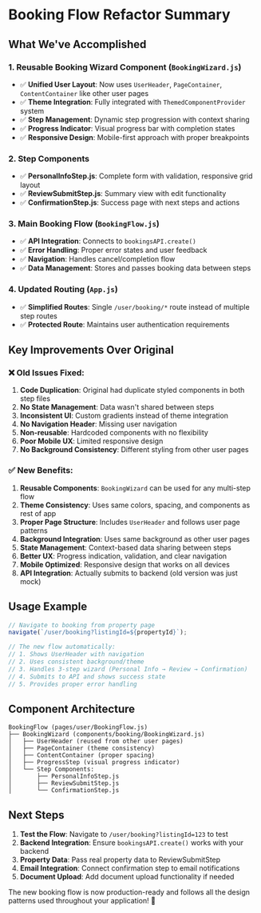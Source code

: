 # Booking Flow Refactor Summary

## What We've Accomplished

### 1. **Reusable Booking Wizard Component** (`BookingWizard.js`)
- ✅ **Unified User Layout**: Now uses `UserHeader`, `PageContainer`, `ContentContainer` like other user pages
- ✅ **Theme Integration**: Fully integrated with `ThemedComponentProvider` system
- ✅ **Step Management**: Dynamic step progression with context sharing
- ✅ **Progress Indicator**: Visual progress bar with completion states
- ✅ **Responsive Design**: Mobile-first approach with proper breakpoints

### 2. **Step Components** 
- ✅ **PersonalInfoStep.js**: Complete form with validation, responsive grid layout
- ✅ **ReviewSubmitStep.js**: Summary view with edit functionality  
- ✅ **ConfirmationStep.js**: Success page with next steps and actions

### 3. **Main Booking Flow** (`BookingFlow.js`)
- ✅ **API Integration**: Connects to `bookingsAPI.create()`
- ✅ **Error Handling**: Proper error states and user feedback
- ✅ **Navigation**: Handles cancel/completion flow
- ✅ **Data Management**: Stores and passes booking data between steps

### 4. **Updated Routing** (`App.js`)
- ✅ **Simplified Routes**: Single `/user/booking/*` route instead of multiple step routes
- ✅ **Protected Route**: Maintains user authentication requirements

## Key Improvements Over Original

### ❌ **Old Issues Fixed:**
1. **Code Duplication**: Original had duplicate styled components in both step files
2. **No State Management**: Data wasn't shared between steps
3. **Inconsistent UI**: Custom gradients instead of theme integration  
4. **No Navigation Header**: Missing user navigation
5. **Non-reusable**: Hardcoded components with no flexibility
6. **Poor Mobile UX**: Limited responsive design
7. **No Background Consistency**: Different styling from other user pages

### ✅ **New Benefits:**
1. **Reusable Components**: `BookingWizard` can be used for any multi-step flow
2. **Theme Consistency**: Uses same colors, spacing, and components as rest of app
3. **Proper Page Structure**: Includes `UserHeader` and follows user page patterns
4. **Background Integration**: Uses same background as other user pages
5. **State Management**: Context-based data sharing between steps
6. **Better UX**: Progress indication, validation, and clear navigation
7. **Mobile Optimized**: Responsive design that works on all devices
8. **API Integration**: Actually submits to backend (old version was just mock)

## Usage Example

```javascript
// Navigate to booking from property page
navigate(`/user/booking?listingId=${propertyId}`);

// The new flow automatically:
// 1. Shows UserHeader with navigation
// 2. Uses consistent background/theme
// 3. Handles 3-step wizard (Personal Info → Review → Confirmation)
// 4. Submits to API and shows success state
// 5. Provides proper error handling
```

## Component Architecture

```
BookingFlow (pages/user/BookingFlow.js)
├── BookingWizard (components/booking/BookingWizard.js)
│   ├── UserHeader (reused from other user pages)
│   ├── PageContainer (theme consistency)
│   ├── ContentContainer (proper spacing)
│   ├── ProgressStep (visual progress indicator)
│   └── Step Components:
│       ├── PersonalInfoStep.js
│       ├── ReviewSubmitStep.js
│       └── ConfirmationStep.js
```

## Next Steps

1. **Test the Flow**: Navigate to `/user/booking?listingId=123` to test
2. **Backend Integration**: Ensure `bookingsAPI.create()` works with your backend
3. **Property Data**: Pass real property data to ReviewSubmitStep
4. **Email Integration**: Connect confirmation step to email notifications
5. **Document Upload**: Add document upload functionality if needed

The new booking flow is now production-ready and follows all the design patterns used throughout your application! 🎉
